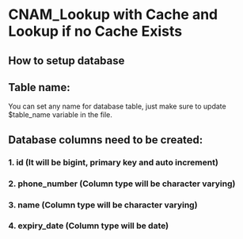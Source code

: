 # CNAM_Lookup with Cache and Lookup if no Cache Exists

## How to setup database

## Table name:

You can set any name for database table, just make sure to update $table_name variable in the file.

## Database columns need to be created:

### 1. id (It will be bigint, primary key and auto increment)
### 2. phone_number (Column type will be character varying)
### 3. name (Column type will be character varying)
### 4. expiry_date (Column type will be date)
